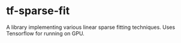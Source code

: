 # tf-sparse-fit
A library implementing various linear sparse fitting techniques. Uses Tensorflow for running on GPU.
